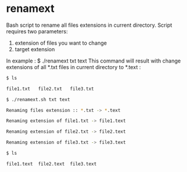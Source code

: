 # renamext
Bash script to rename all files extensions in current directory.
Script requires two parameters: 
  1. extension of files you want to change
  2. target extension
   
In example :
$ ./renamext txt text
This command will result with change extensions of all *.txt files in current directory to *.text :

```bash
$ ls

file1.txt	file2.txt	file3.txt

$ ./renamext.sh txt text

Renaming files extension :: *.txt -> *.text

Renaming extension of file1.txt -> file1.text

Renaming extension of file2.txt -> file2.text

Renaming extension of file3.txt -> file3.text

$ ls

file1.text	file2.text	file3.text
